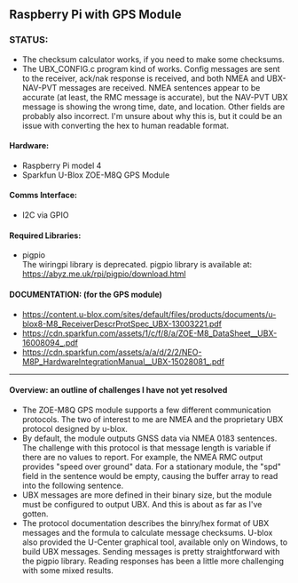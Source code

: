 ## Raspberry Pi with GPS Module

### STATUS: 
- The checksum calculator works, if you need to make some checksums.   
- The UBX_CONFIG.c program kind of works. Config messages are sent to the receiver, ack/nak response is received, and both NMEA and UBX-NAV-PVT messages are received. NMEA sentences appear to be accurate (at least, the RMC message is accurate), but the NAV-PVT UBX message is showing the wrong time, date, and location. Other fields are probably also incorrect. I'm unsure about why this is, but it could be an issue with converting the hex to human readable format. 
 #### Hardware: 
 - Raspberry Pi model 4
 - Sparkfun U-Blox ZOE-M8Q GPS Module
 #### Comms Interface: 
 - I2C via GPIO
#### Required Libraries:
- pigpio  
The wiringpi library is deprecated. pigpio library is available at:  
https://abyz.me.uk/rpi/pigpio/download.html  
#### DOCUMENTATION: (for the GPS module)
 * https://content.u-blox.com/sites/default/files/products/documents/u-blox8-M8_ReceiverDescrProtSpec_UBX-13003221.pdf
 * https://cdn.sparkfun.com/assets/1/c/f/8/a/ZOE-M8_DataSheet__UBX-16008094_.pdf
 * https://cdn.sparkfun.com/assets/a/a/d/2/2/NEO-M8P_HardwareIntegrationManual__UBX-15028081_.pdf
***
#### Overview: an outline of challenges I have not yet resolved
- The ZOE-M8Q GPS module supports a few different communication protocols. The two of interest to me are NMEA and the proprietary UBX protocol designed by u-blox.   
- By default, the module outputs GNSS data via NMEA 0183 sentences. The challenge with this protocol is that message length is variable if there are no values to report. For example, the NMEA RMC output provides "speed over ground" data. For a stationary module, the "spd" field in the sentence would be empty, causing the buffer array to read into the following sentence.
- UBX messages are more defined in their binary size, but the module must be configured to output UBX. And this is about as far as I've gotten. 
- The protocol documentation describes the binry/hex format of UBX messages and the formula to calculate message checksums. U-blox also provided the U-Center graphical tool, available only on Windows, to build UBX messages. Sending messages is pretty straightforward with the pigpio library. Reading responses has been a little more challenging with some mixed results. 




